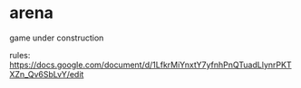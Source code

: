 # arena
game under construction

rules: https://docs.google.com/document/d/1LfkrMiYnxtY7yfnhPnQTuadLlynrPKTXZn_Qv6SbLvY/edit